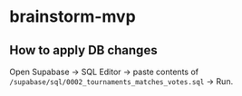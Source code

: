 # brainstorm-mvp

## How to apply DB changes

Open Supabase → SQL Editor → paste contents of `/supabase/sql/0002_tournaments_matches_votes.sql` → Run.
